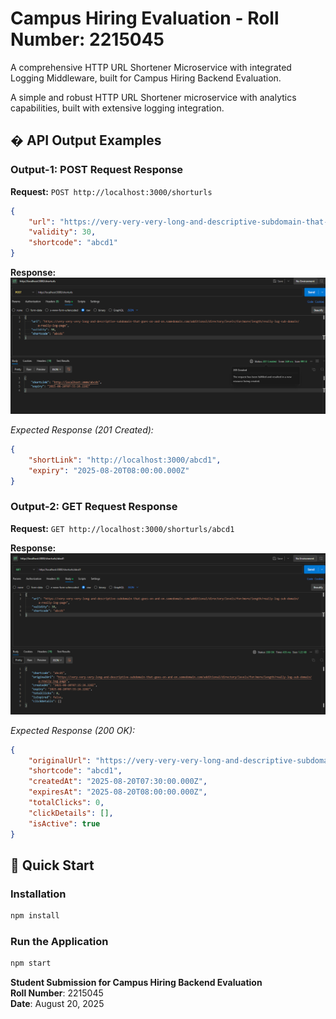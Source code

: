 # Campus Hiring Evaluation - Roll Number: 2215045

A comprehensive HTTP URL Shortener Microservice with integrated Logging Middleware, built for Campus Hiring Backend Evaluation.

A simple and robust HTTP URL Shortener microservice with analytics capabilities, built with extensive logging integration.

## � API Output Examples

### Output-1: POST Request Response
**Request:** `POST http://localhost:3000/shorturls`
```json
{
    "url": "https://very-very-very-long-and-descriptive-subdomain-that-goes-on-and-on.somedomain.com/additional/directory/levels/for/more/length/really-log-sub-domain/a-really-log-page",
    "validity": 30,
    "shortcode": "abcd1"
}
```

**Response:**
![Output-1: POST Response](output-1.png)

*Expected Response (201 Created):*
```json
{
    "shortLink": "http://localhost:3000/abcd1",
    "expiry": "2025-08-20T08:00:00.000Z"
}
```

### Output-2: GET Request Response
**Request:** `GET http://localhost:3000/shorturls/abcd1`

**Response:**
![Output-2: GET Response](output-2.png)

*Expected Response (200 OK):*
```json
{
    "originalUrl": "https://very-very-very-long-and-descriptive-subdomain-that-goes-on-and-on.somedomain.com/additional/directory/levels/for/more/length/really-log-sub-domain/a-really-log-page",
    "shortcode": "abcd1",
    "createdAt": "2025-08-20T07:30:00.000Z",
    "expiresAt": "2025-08-20T08:00:00.000Z",
    "totalClicks": 0,
    "clickDetails": [],
    "isActive": true
}
```





## 🚀 Quick Start

### Installation
```bash
npm install
```

### Run the Application
```bash
npm start

```


**Student Submission for Campus Hiring Backend Evaluation**  
**Roll Number**: 2215045  
**Date**: August 20, 2025

